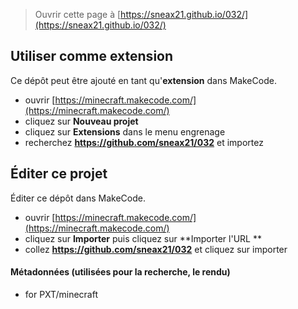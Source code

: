 
> Ouvrir cette page à [https://sneax21.github.io/032/](https://sneax21.github.io/032/)

## Utiliser comme extension

Ce dépôt peut être ajouté en tant qu'**extension** dans MakeCode.

* ouvrir [https://minecraft.makecode.com/](https://minecraft.makecode.com/)
* cliquez sur **Nouveau projet**
* cliquez sur **Extensions** dans le menu engrenage
* recherchez **https://github.com/sneax21/032** et importez

## Éditer ce projet

Éditer ce dépôt dans MakeCode.

* ouvrir [https://minecraft.makecode.com/](https://minecraft.makecode.com/)
* cliquez sur **Importer** puis cliquez sur **Importer l'URL **
* collez **https://github.com/sneax21/032** et cliquez sur importer

#### Métadonnées (utilisées pour la recherche, le rendu)

* for PXT/minecraft
<script src="https://makecode.com/gh-pages-embed.js"></script><script>makeCodeRender("{{ site.makecode.home_url }}", "{{ site.github.owner_name }}/{{ site.github.repository_name }}");</script>
